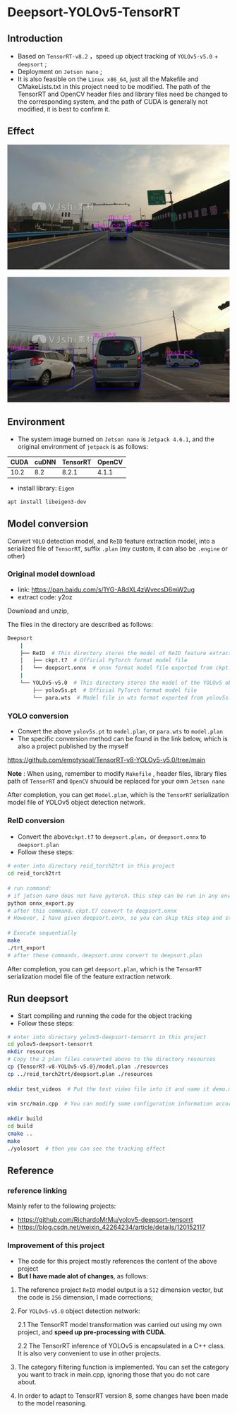 # Deepsort-YOLOv5-TensorRT

## Introduction

- Based on `TensorRT-v8.2` ，speed up object tracking of  `YOLOv5-v5.0` + `deepsort` ;
- Deployment on `Jetson nano` ;
- It is also feasible on the `Linux x86_64`,  just all the Makefile and CMakeLists.txt in this project need to be modified. The path of the TensorRT and OpenCV header files and library files need be changed to the corresponding system, and the path of CUDA is generally not modified, it is best to confirm it. 

## Effect

![result_01](samples/result_01.jpg)

![result_02](samples/result_02.jpg)

## Environment

-  The system image burned on `Jetson nano` is `Jetpack 4.6.1`, and the original environment of `jetpack` is as follows: 

| CUDA | cuDNN | TensorRT | OpenCV |
| ---- | ----- | -------- | ------ |
| 10.2 | 8.2   | 8.2.1    | 4.1.1  |

- install library: `Eigen`

```bash
apt install libeigen3-dev
```

## Model conversion

Convert `YOLO` detection model, and `ReID` feature extraction model, into a serialized file of `TensorRT`, suffix `.plan` (my custom, it can also be `.engine` or other) 

### Original model download

- link: https://pan.baidu.com/s/1YG-A8dXL4zWvecsD6mW2ug 
- extract code: y2oz

Download and unzip,

The files in the directory are described as follows:

```bash
Deepsort
    |
    ├── ReID  # This directory stores the model of ReID feature extraction network
    │   ├── ckpt.t7  # Official PyTorch format model file
    │   └── deepsort.onnx  # onnx format model file exported from ckpt.t7
    |
    └── YOLOv5-v5.0  # This directory stores the model of the YOLOv5 object detection network
        ├── yolov5s.pt  # Official PyTorch format model file
        └── para.wts  # Model file in wts format exported from yolov5s.pt
```

### YOLO conversion

- Convert the above `yolov5s.pt` to `model.plan`, or `para.wts` to `model.plan` 
- The specific conversion method can be found in the link below, which is also a project published by the myself 

https://github.com/emptysoal/TensorRT-v8-YOLOv5-v5.0/tree/main

**Note** : When using, remember to modify `Makefile` , header files, library files path of `TensorRT` and `OpenCV` shuould be replaced for your own `Jetson nano` 

After completion, you can get `Model.plan`, which is the `TensorRT` serialization model file of  YOLOv5 object detection network. 

### ReID conversion

- Convert the above`ckpt.t7` to `deepsort.plan`，or `deepsort.onnx` to `deepsort.plan`
- Follow these steps:

```bash
# enter into directory reid_torch2trt in this project
cd reid_torch2trt

# run command:
# if jetson nano does not have pytorch，this step can be run in any environment with pytorch
python onnx_export.py
# after this command，ckpt.t7 convert to deepsort.onnx
# However, I have given deepsort.onnx, so you can skip this step and start with the following 

# Execute sequentially
make
./trt_export
# after these commands，deepsort.onnx convert to deepsort.plan
```

After completion, you can get `deepsort.plan`, which is the `TensorRT` serialization model file of the feature extraction network. 

## Run deepsort

- Start compiling and running the code for the object tracking
- Follow these steps:

```bash
# enter into directory yolov5-deepsort-tensorrt in this project
cd yolov5-deepsort-tensorrt
mkdir resources
# Copy the 2 plan files converted above to the directory resources 
cp {TensorRT-v8-YOLOv5-v5.0}/model.plan ./resources
cp ../reid_torch2trt/deepsort.plan ./resources

mkdir test_videos  # Put the test video file into it and name it demo.mp4

vim src/main.cpp  # You can modify some configuration information according to your requirements

mkdir build
cd build
cmake ..
make
./yolosort  # then you can see the tracking effect
```

## Reference

### reference linking

Mainly refer to the following projects:

- https://github.com/RichardoMrMu/yolov5-deepsort-tensorrt
- https://blog.csdn.net/weixin_42264234/article/details/120152117

### Improvement of this project

- The code for this project mostly references the content of the above project
- **But I have made alot of changes**, as follows:

1. The reference project `ReID` model output is a `512` dimension vector, but the code is `256` dimension, I made corrections; 

2. For `YOLOv5-v5.0` object detection network:

   2.1 The TensorRT model transformation was carried out using my own project, and **speed up pre-processing with CUDA**. 

   2.2 The TensorRT inference of YOLOv5 is encapsulated in a C++ class. It is also very convenient to use in other projects. 

3. The category filtering function is implemented. You can set the category you want to track in main.cpp, ignoring those that you do not care about. 

4. In order to adapt to TensorRT version 8, some changes have been made to the model reasoning. 


